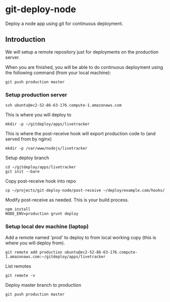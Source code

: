 git-deploy-node
===============

Deploy a node app using git for continuous deployment.

## Introduction

We will setup a remote repository just for deployments on the production server.

When you are finished, you will be able to do continuous deployment using the following command (from your local machine):

    git push production master

### Setup production server

	ssh ubuntu@ec2-52-86-63-176.compute-1.amazonaws.com

This is where you will deploy to

	mkdir -p ~/gitdeploy/apps/livetracker

This is where the post-receive hook will export production code to (and served from by nginx)

	mkdir -p /var/www/nodejs/livetracker
	

Setup deploy branch

	cd ~/gitdeploy/apps/livetracker
	git init --bare

Copy post-receive hook into repo

	cp ~/projects/git-deploy-node/post-receive ~/deploy/example.com/hooks/

Modify post-receive as needed. This is your build process.

	npm install
	NODE_ENV=production grunt deploy

### Setup local dev machine (laptop)

Add a remote named 'prod' to deploy to from local working copy (this is where you will deploy from).

	git remote add production ubuntu@ec2-52-86-63-176.compute-1.amazonaws.com:~/gitdeploy/apps/livetracker

List remotes

	git remote -v

Deploy master branch to production

	git push production master


